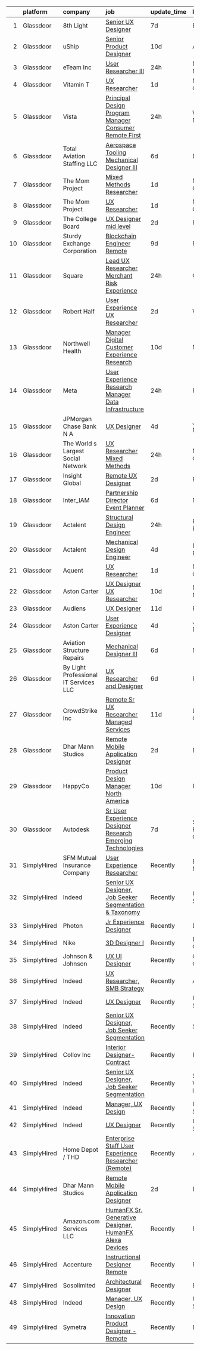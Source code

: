 

|    | platform    | company                               | job                                                                                                                                                                                                                                                                                                                                                                                                                                                                                                                                                                                                                                                                                                                                                                                                                                                                                                                                                                                                                                                                                                                                                                                                                                                                                                                                                                                                                                                                                                                                                             | update_time   | location                 |
|---:|:------------|:--------------------------------------|:----------------------------------------------------------------------------------------------------------------------------------------------------------------------------------------------------------------------------------------------------------------------------------------------------------------------------------------------------------------------------------------------------------------------------------------------------------------------------------------------------------------------------------------------------------------------------------------------------------------------------------------------------------------------------------------------------------------------------------------------------------------------------------------------------------------------------------------------------------------------------------------------------------------------------------------------------------------------------------------------------------------------------------------------------------------------------------------------------------------------------------------------------------------------------------------------------------------------------------------------------------------------------------------------------------------------------------------------------------------------------------------------------------------------------------------------------------------------------------------------------------------------------------------------------------------|:--------------|:-------------------------|
|  1 | Glassdoor   | 8th Light                             | [Senior UX Designer](https://www.glassdoor.com/partner/jobListing.htm?pos=128&ao=1136043&s=58&guid=00000182de0e7d20ba78cc3d7727652f&src=GD_JOB_AD&t=SR&vt=w&cs=1_d3accfbc&cb=1661582868090&jobListingId=1008081947862&jrtk=3-0-1gbf0svaskbl0801-1gbf0svbfjm5f800-e067101587684881-)                                                                                                                                                                                                                                                                                                                                                                                                                                                                                                                                                                                                                                                                                                                                                                                                                                                                                                                                                                                                                                                                                                                                                                                                                                                                             | 7d            | England, AR              |
|  2 | Glassdoor   | uShip                                 | [Senior Product Designer](https://www.glassdoor.com/partner/jobListing.htm?pos=125&ao=1136043&s=58&guid=00000182de0e7d20ba78cc3d7727652f&src=GD_JOB_AD&t=SR&vt=w&ea=1&cs=1_3e5831f2&cb=1661582868090&jobListingId=1008074882259&jrtk=3-0-1gbf0svaskbl0801-1gbf0svbfjm5f800-eba580c6d6fb590d-)                                                                                                                                                                                                                                                                                                                                                                                                                                                                                                                                                                                                                                                                                                                                                                                                                                                                                                                                                                                                                                                                                                                                                                                                                                                                   | 10d           | Austin, TX               |
|  3 | Glassdoor   | eTeam Inc                             | [User Researcher   III](https://www.glassdoor.com/partner/jobListing.htm?pos=129&ao=1136043&s=58&guid=00000182de0e7d20ba78cc3d7727652f&src=GD_JOB_AD&t=SR&vt=w&cs=1_4b6c4d35&cb=1661582868090&jobListingId=1008096995634&jrtk=3-0-1gbf0svaskbl0801-1gbf0svbfjm5f800-b0e12ab90b619e97-)                                                                                                                                                                                                                                                                                                                                                                                                                                                                                                                                                                                                                                                                                                                                                                                                                                                                                                                                                                                                                                                                                                                                                                                                                                                                          | 24h           | New York, NY             |
|  4 | Glassdoor   | Vitamin T                             | [UX Researcher](https://www.glassdoor.com/partner/jobListing.htm?pos=111&ao=1110586&s=58&guid=00000182de0e7d20ba78cc3d7727652f&src=GD_JOB_AD&t=SR&vt=w&cs=1_7a75f47e&cb=1661582868086&jobListingId=1008094005143&cpc=AC285F3A3ECA6BB0&jrtk=3-0-1gbf0svaskbl0801-1gbf0svbfjm5f800-41d9ad3e9516528b--6NYlbfkN0DMrcEu7yrtATojKJA7cEzGQ3FdRGWLh0CZQInL4ECGI6k5tN82kdM0cJmh4vC7Ggg9temFQ244R4RgH7u1LqTSnnvL4tBuggWavBKDFW0qDSxgSPnJVpen7gyVtVtQMGiUlwH-o-mtxCc3paCn73kNC0DjDkzNbQf8fAXdUUdtTlkgaLgZo7q2iz5ddYAgJXGgDXV3vqQ1OPfxtbRkuOzyfoskkmf8UJ9xsKlnf239T8Eaj0VgKGZEmTh8lujkmDOV76_MdPb7qW-M43f58bS3B3tJ5aUQ0yDRjm2ql4tU7cAUV0tjTuhRczcqUFmCF8fqGyOCyKFcCJpCJ2FCa5equl4UEr3gIkge7FFmiqpWTQf5TFrFIbR6Nk9sq8hkqu5VJZKGTarjXezuck_tr7MH3BaxkYQ8uZ_IXzQ5lky-g4NvymNOHCiwQXDp9-D2B6kjPg5MoYrnHni882XFc5UaRCNkWd7rg08%3D)                                                                                                                                                                                                                                                                                                                                                                                                                                                                                                                                                                                                                                                                                                                                               | 1d            | Menlo Park, CA           |
|  5 | Glassdoor   | Vista                                 | [Principal Design Program Manager  Consumer   Remote First](https://www.glassdoor.com/partner/jobListing.htm?pos=126&ao=1136043&s=58&guid=00000182de0e7d20ba78cc3d7727652f&src=GD_JOB_AD&t=SR&vt=w&cs=1_cf88710f&cb=1661582868090&jobListingId=1008097836128&jrtk=3-0-1gbf0svaskbl0801-1gbf0svbfjm5f800-6e4194e64b23e572-)                                                                                                                                                                                                                                                                                                                                                                                                                                                                                                                                                                                                                                                                                                                                                                                                                                                                                                                                                                                                                                                                                                                                                                                                                                      | 24h           | Waltham, MA              |
|  6 | Glassdoor   | Total Aviation Staffing  LLC          | [Aerospace Tooling Mechanical Designer III](https://www.glassdoor.com/partner/jobListing.htm?pos=118&ao=1136043&s=58&guid=00000182de0e7d20ba78cc3d7727652f&src=GD_JOB_AD&t=SR&vt=w&ea=1&cs=1_cb56fbd0&cb=1661582868087&jobListingId=1008082763007&jrtk=3-0-1gbf0svaskbl0801-1gbf0svbfjm5f800-78dc42062a7c1012-)                                                                                                                                                                                                                                                                                                                                                                                                                                                                                                                                                                                                                                                                                                                                                                                                                                                                                                                                                                                                                                                                                                                                                                                                                                                 | 6d            | Detroit, MI              |
|  7 | Glassdoor   | The Mom Project                       | [Mixed Methods Researcher](https://www.glassdoor.com/partner/jobListing.htm?pos=103&ao=1110586&s=58&guid=00000182de0e7d20ba78cc3d7727652f&src=GD_JOB_AD&t=SR&vt=w&cs=1_c6a02a13&cb=1661582868085&jobListingId=1008094382917&cpc=3DB599BF2F4828F0&jrtk=3-0-1gbf0svaskbl0801-1gbf0svbfjm5f800-8c903439d4ff906b--6NYlbfkN0BDp_epf89aHDQhKpPegNJQ_ldQpEFZQsM9OcONMGxWx6pU56EKHF58QjVdAUvn2gXRtfyd_1WHfRqH7uSYUoli7EfV8YcLh__QN_kzLfROH08YDIKIwMuniaRo_ENTOGdY07fs4-FSf0PJeGrLNJ_EMdkIDNONtKuommK3wVKiT6oxe4yuKOfOJnVpD_5vtoj0JEmsBIYEDrC3Qchz4_BlnkLeVGx0Qj8pKPDQvtOdmP3v2wiHVp5ViR3z0o3QZ636bkOO-cEeLCWS98NDUrbazKBzwbBsr0cGAJXTbG-7EQBOTLOu1kL5vC0ZN-bMU6OOhatWcGRtNS4mb4Dt0HomqoTC9zVTiFh4lWQc0UTWFdFN_JLhblDJTjQu5qSykfwMPrM5OR3uJGmEWrTdB4A_IpIgdoRZnyHo_rsWh_mVu5kzeZgbDC0xTeY-Jxl6e8dxDnkhJhcbsUPGilcLMabqRP4XerwHEZZaR3ityxxmm2oLWZWcwDTYwAjqkmSjB5i7wjSGvft1YmFWOKEbdneBRzxVSAUjGct2UBvtJsDUyPTyqJ40wEhbR0SxxhhLW-gThQgkSUKFrQ%3D%3D)                                                                                                                                                                                                                                                                                                                                                                                                                                                                                                                                                                                                                      | 1d            | Menlo Park, CA           |
|  8 | Glassdoor   | The Mom Project                       | [UX Researcher](https://www.glassdoor.com/partner/jobListing.htm?pos=104&ao=1110586&s=58&guid=00000182de0e7d20ba78cc3d7727652f&src=GD_JOB_AD&t=SR&vt=w&cs=1_d1c65367&cb=1661582868085&jobListingId=1008094382915&cpc=B101C867B3EF2D75&jrtk=3-0-1gbf0svaskbl0801-1gbf0svbfjm5f800-bd3f134bc8d19219--6NYlbfkN0BDp_epf89aHDQhKpPegNJQ_ldQpEFZQsM9OcONMGxWx6pU56EKHF58QjVdAUvn2gXRtfyd_1WHfS740PurOM6Hx029Xn7VZZUDEG84zVaQob4FsQimi6mSk5RPERqfD6Ie5MIgYQodhByEv93feRT9rPRYHFogKK_NOmgx2C_5wdp4y3ItsKpZJYmFwzwCH5cqJr3dS53sc1IMBjt0mMNO4OJLS7cIMkcbo_uEFBGy8WwmxcIVTCEBWlAkYSKwtpL1nwch4176-nJ1lad0JKEFtjpo0j-yWZTQOoQAlO_HKnVURWvpe7hERMr0JMhYLwbs2ZJv-DMyqeGmtQ6XrJNQW-H8DTA5idYIOzzD8BVa8d6J701lZnKJ-0hZSOJlEtMiuAfijuVeQrVVVYJvJgodp7JgJT74_RkWWaFEGFqIAnd06g7FNrI4FDtE36GktQqLY3FGJOwO9jnhGdwbwqpeVkIdsFrhhURGc2qaaMG-csX6xCccYo_95Xr_Lu7UKV5U9r01Q_YMyCg5sSQzhkg1ZIJpnvRolRRNfbTZDAW3yRRsrPX0-xCI62u3nYpQh5ZrntHnrvFHoA%3D%3D)                                                                                                                                                                                                                                                                                                                                                                                                                                                                                                                                                                                                                                 | 1d            | Menlo Park, CA           |
|  9 | Glassdoor   | The College Board                     | [UX Designer   mid level](https://www.glassdoor.com/partner/jobListing.htm?pos=120&ao=1136043&s=58&guid=00000182de0e7d20ba78cc3d7727652f&src=GD_JOB_AD&t=SR&vt=w&cs=1_dc687746&cb=1661582868089&jobListingId=1008092282363&jrtk=3-0-1gbf0svaskbl0801-1gbf0svbfjm5f800-086a4eae3be896a2-)                                                                                                                                                                                                                                                                                                                                                                                                                                                                                                                                                                                                                                                                                                                                                                                                                                                                                                                                                                                                                                                                                                                                                                                                                                                                        | 2d            | Remote                   |
| 10 | Glassdoor   | Sturdy Exchange Corporation           | [Blockchain Engineer  Remote ](https://www.glassdoor.com/partner/jobListing.htm?pos=122&ao=1136043&s=58&guid=00000182de0e7d20ba78cc3d7727652f&src=GD_JOB_AD&t=SR&vt=w&ea=1&cs=1_f98b0e33&cb=1661582868090&jobListingId=1008076436726&jrtk=3-0-1gbf0svaskbl0801-1gbf0svbfjm5f800-00eff58dac326956-)                                                                                                                                                                                                                                                                                                                                                                                                                                                                                                                                                                                                                                                                                                                                                                                                                                                                                                                                                                                                                                                                                                                                                                                                                                                              | 9d            | Remote                   |
| 11 | Glassdoor   | Square                                | [Lead UX Researcher  Merchant Risk Experience](https://www.glassdoor.com/partner/jobListing.htm?pos=127&ao=1136043&s=58&guid=00000182de0e7d20ba78cc3d7727652f&src=GD_JOB_AD&t=SR&vt=w&cs=1_fb9d2624&cb=1661582868090&jobListingId=1008097942918&jrtk=3-0-1gbf0svaskbl0801-1gbf0svbfjm5f800-21e7e4aaceb65bfd-)                                                                                                                                                                                                                                                                                                                                                                                                                                                                                                                                                                                                                                                                                                                                                                                                                                                                                                                                                                                                                                                                                                                                                                                                                                                   | 24h           | Oregon                   |
| 12 | Glassdoor   | Robert Half                           | [User Experience  UX  Researcher](https://www.glassdoor.com/partner/jobListing.htm?pos=113&ao=1110586&s=58&guid=00000182de0e7d20ba78cc3d7727652f&src=GD_JOB_AD&t=SR&vt=w&ea=1&cs=1_58cead50&cb=1661582868087&jobListingId=1008091743110&cpc=9908D8D4413DBB8A&jrtk=3-0-1gbf0svaskbl0801-1gbf0svbfjm5f800-c5292fd203da2651--6NYlbfkN0CpzDdaQkua3np5pkmj49lKioZwmwxQ-yx5plwbYmV_M5JFnt4wdhB53gBzkkA6HU0Ps0vGBy7UY37xGDyPokCn0jmS0YR3XI-8R4zPgGHURz85BK8oz20U2gx8bLdUwTlU0H_1ASxWBVq107J8CJlXJgXceMBI_iPRuoxkr5Xd-bWoJ-FmBfUJut1aLJg4yZs6j2NbyMPWpgwNzS1ZvRmzd7qhbutbz9gAbOxvnN6URg8r2CBOOtmCdMw5tXan9vIlrJDAP2px2wFdAC76WvHrujuN2Lw1AauNhTBHKDc85qSL-79oIUnTh7VCIU4AkjvTwX4fnAqMUgzIu9GbGJZV0AFYiiVy4r-vx7qFHTq3EEBLnHH1QcsTCgHBrfWARNi4TohXpVfQQwgGB-WEZKPMXPFwNqFer0Z11x2NgUxJyX_h1sSmWDMv38Uyyb2vaONCAhJKTnS3I5W9qa57LObu_2ctWHDVdFVEUnVa_B9fFBP35xyOdihwm8QRuEQDYogUEKNmIsURcGxgVKmSvROmnRV2KHubFtt6yOSs68FyF5Cr05SSIXkDX_8FwM_TrLY%3D)                                                                                                                                                                                                                                                                                                                                                                                                                                                                                                                                                                                                                        | 2d            | Wayne, NJ                |
| 13 | Glassdoor   | Northwell Health                      | [Manager  Digital Customer Experience Research](https://www.glassdoor.com/partner/jobListing.htm?pos=109&ao=1110586&s=58&guid=00000182de0e7d20ba78cc3d7727652f&src=GD_JOB_AD&t=SR&vt=w&cs=1_a22cfc71&cb=1661582868086&jobListingId=1008074844388&cpc=654405A9B1E0A9F5&jrtk=3-0-1gbf0svaskbl0801-1gbf0svbfjm5f800-fc022f85d3b900a8--6NYlbfkN0AZWWK9Dkq8A_dUHCdj_uLeVWsWS91-0wEhlKVHwzSsO9Etv9WaFTD0YdZedibhSBs_AidpMc5okhucwQ3qDq422HNFwM2on2Hs7x3WFCypOLI7iO5i1l7VM2d_U2slGIIiDblGxlFbP0vbtFBJ-LIsKnMpTrjoIDdrA40tY69HsS-FlX60wwFp79bVDMGG90SQOUJj6Aidu7UHUiw5sA6mYhZjb8q-0c4G03m91GJZsYZ86Co7pTnACyECpT8gPfW_nXr5eTTehUtRVXd9Q0I5-s_o55_DVHRRRjxbTPzUF02z2VxxJMcflNwKtEDXJ2_yJFloO7SshqOkfAINmNq-JA3pNjmLZD9ahQ4yqd-4HS3mXLk5g9RV9wW76KNXWzEG7N39svlnV2fR_UVrVqDEs67PkRHv6lcDpQr9dK6KSLkRdEpP40qGktRQw9dhk69_CSioYRMAjmPeQF7dWx_3Q4KmAFh_yFOpDtAtITjSDIuLy7wMqdq3L--DwHR_4KPU8DLeiWIba3gM03El8A8sJRjAH4qhBaL24KXDQrIjWPfEXeyABKVh2b7iZPK7eMJMGd5WKw3VZllTzcg4zubchM7JK87r9RHj7mRuWocfKYUCwD2vqo9mjhfaZUr-rS3gbNMYeNmdSBtaV0lYogrBGYwYA_2v1ejwMBTlpBhM8z0YosHpDfDOEM5IVPgg2CBnuBrLpYlPohFh1Xx-dxQoxkSKGKGV_S8doUzg4XA3ctTgNjNzz8ywAod51O6xLWr_mimd58WzwRN2FAZjHkWzk_PDohaTr_OK-PgADlHfIdAKa84ifoRG7QR9lImuVmM7pkWHZKjCFl9H8HUlNTBssfWb2WUxWkd35AHYeEdi01mTxn28a_sOQyAzWDEXxkLUJREAp-XGyO-hUkjiyjlZ2CEXn71fJGlTTLwZsrXiUFoSSaAHlRIUuvOO_ITlRx_rH7vj1qU5pDbUbK7soyvA4U-Tt8Wa_f7yUliD6x4wEbS7V96CDKRBmie7KaRi3KyTovIhHRXULr6I5k2l0iTKZiy-DCxZQPRRhoShhTAMwSgek_R5rkDPq_EewZnPj0M0AlVFXWgynDXn6lJ1qcH0ghP7wbs_heZT7NGrAy-WMwQisqYCMvg-7BQzUTiodaX_fgpOFmvTEA%3D%3D) | 10d           | Melville, NY             |
| 14 | Glassdoor   | Meta                                  | [User Experience Research Manager  Data Infrastructure ](https://www.glassdoor.com/partner/jobListing.htm?pos=130&ao=1136043&s=58&guid=00000182de0e7d20ba78cc3d7727652f&src=GD_JOB_AD&t=SR&vt=w&cs=1_ea6cabc4&cb=1661582868090&jobListingId=1008097880225&jrtk=3-0-1gbf0svaskbl0801-1gbf0svbfjm5f800-5ecc73ecbb078d80-)                                                                                                                                                                                                                                                                                                                                                                                                                                                                                                                                                                                                                                                                                                                                                                                                                                                                                                                                                                                                                                                                                                                                                                                                                                         | 24h           | Remote                   |
| 15 | Glassdoor   | JPMorgan Chase Bank  N A              | [UX Designer](https://www.glassdoor.com/partner/jobListing.htm?pos=119&ao=1136043&s=58&guid=00000182de0e7d20ba78cc3d7727652f&src=GD_JOB_AD&t=SR&vt=w&cs=1_c582d59c&cb=1661582868087&jobListingId=1008087365752&jrtk=3-0-1gbf0svaskbl0801-1gbf0svbfjm5f800-50b7487379b535df-)                                                                                                                                                                                                                                                                                                                                                                                                                                                                                                                                                                                                                                                                                                                                                                                                                                                                                                                                                                                                                                                                                                                                                                                                                                                                                    | 4d            | Jersey City, NJ          |
| 16 | Glassdoor   | The World s Largest Social Network    | [UX Researcher  Mixed Methods ](https://www.glassdoor.com/partner/jobListing.htm?pos=102&ao=1110586&s=58&guid=00000182de0e7d20ba78cc3d7727652f&src=GD_JOB_AD&t=SR&vt=w&ea=1&cs=1_390f56c8&cb=1661582868086&jobListingId=1008096980689&cpc=149B3D5996025BBA&jrtk=3-0-1gbf0svaskbl0801-1gbf0svbfjm5f800-35799963d9046fc4--6NYlbfkN0DSgjPPcnEdvoK3uuxfISLALE6pB1FR7YSHOr_tSg5_QGIhoz_2VqUepdcKLBLI_zRE0eu3KcAFBf_h5YlCXzqzrShHOJh1EHt5hZ4pWymPE0gfdWnb7UTUhs5rjYR-PcswrTeMzyLW3VNbxA-Gnykct-6BoQRQTmsz9dAWAXg7fFa9ceYhn7Mk98UjC5Ui_Xaj5CJabj4F1vYLdBqgYumbwk3W4wQXVYwovlr34KNvV6JIyzn8l-R12qXGWdjO-_Z1mTd4X2Vx0WWNc_FT7m2Qx0glSOrN5Rhps-ioqkHWw-xO1_Dl8qLcD1i-KlHkd_aZLwyymc3ITr263v0pblSKWkBvuEe6C3pwcCWse_8GNBMSQ5CyWpYolhiSApQhR_SRvcj8ZtlQ7FdDNb2MtOSzKlYuoDEvYK-d1adoG9nvLsOs5VgJJAqi_oo3of7wuvq4WsVDQe1GHiF8xiqhgLT0zfsEgSubAxrdm2EO--gAOJh-95QCYQAqPWwsgdV8m5UCWzUYmmuRwEz7qcke9YoWraME07SEncUx9mtUjuG6aN5kjj8Qe3gClwyJeVeOLhtuL_s_9gN4XF4M78WwNe-RxXWcnQ2REOM%3D)                                                                                                                                                                                                                                                                                                                                                                                                                                                                                                                                                                                          | 24h           | Menlo Park, CA           |
| 17 | Glassdoor   | Insight Global                        | [Remote UX Designer](https://www.glassdoor.com/partner/jobListing.htm?pos=101&ao=1110586&s=58&guid=00000182de0e7d20ba78cc3d7727652f&src=GD_JOB_AD&t=SR&vt=w&ea=1&cs=1_b70d04a3&cb=1661582868085&jobListingId=1008091365784&cpc=2CAED5C921A5F994&jrtk=3-0-1gbf0svaskbl0801-1gbf0svbfjm5f800-ec1458d8e905993c--6NYlbfkN0BKkHZu3wF05EeDimN_p6sYpKCMArvwa95YdH7UpkaBCobj99dZAfyu9JevU964-bJuT6Bg-Z4f2_GkibpBAFk6MYGxRkkRGuJVZMnPcKredvhBN6HamDdEM5dpf-N6RkhyAsAlPgZNVlNobNczan-t5sXlVSdc2nYvmL8QBiDGy8aZiMSYIkdF1PltkTUZtxwGzmMJlG_amqCGucB8XAj8NMdjOBqNyXz9UcCTYKCXkf1G_oV-xlBPDZs8AOKXcA_8cGX8UQxjhHJK-Kj2qKbNnTLHAFT2J8sXoz6O0Wd2cBy5xxSRciFPvQSmxZq3b5ccYwpbH2gBs786DpYFa7FoWKtzKdwzSu0btvnoQVevY4BZ2qJlEYZcuPTOaXcis1nidCsyFIRpS7_tEInVqM8gJO0rnwziGjs_pBTTRCdeQ8Q-ZeIMkTbSzy4xQQ6PUdv5ZMLpvpB4ySJbsu6ZRjRUhbvFxV8k6TPc1HCmyOQ1nuB2GBNbZDYTyxiP9UfBT-A%3D)                                                                                                                                                                                                                                                                                                                                                                                                                                                                                                                                                                                                                                                                                                     | 2d            | Remote                   |
| 18 | Glassdoor   | Inter_IAM                             | [Partnership Director   Event Planner](https://www.glassdoor.com/partner/jobListing.htm?pos=123&ao=1136043&s=58&guid=00000182de0e7d20ba78cc3d7727652f&src=GD_JOB_AD&t=SR&vt=w&ea=1&cs=1_0c6c4f03&cb=1661582868090&jobListingId=1008082377247&jrtk=3-0-1gbf0svaskbl0801-1gbf0svbfjm5f800-3b17702d11cb6601-)                                                                                                                                                                                                                                                                                                                                                                                                                                                                                                                                                                                                                                                                                                                                                                                                                                                                                                                                                                                                                                                                                                                                                                                                                                                      | 6d            | Manhattan                |
| 19 | Glassdoor   | Actalent                              | [Structural Design Engineer](https://www.glassdoor.com/partner/jobListing.htm?pos=110&ao=1110586&s=58&guid=00000182de0e7d20ba78cc3d7727652f&src=GD_JOB_AD&t=SR&vt=w&ea=1&cs=1_4ff952ab&cb=1661582868087&jobListingId=1008097893420&cpc=C4A69CCDBB3B9599&jrtk=3-0-1gbf0svaskbl0801-1gbf0svbfjm5f800-9c2d748765d76736--6NYlbfkN0ChYVx_I3yfZ_JDY3EFoivtqvi_stwnZ_kRt8Dowt_l_d1ydueao4NE-oUleRJ4yhg8o0u738vB5RZZE160cZlgEiKKV6OHZYicYQxxNMt4CPH_2bCJFUapOFjDzzS4ZUrZQxVNAtKPI2Q7MIS2JjoKoaJh7OUzAAhTuzJvS23PcWIFehpKcoVt0_nUEu-pMdk0SWGeyqUW-Yzu2S1cqtzp5ut9DNqadWeX795_uSM2wEdYkHtH3L-_c2ewHOa09JP_zlvdESOVlqeFOYN698P9TdHkU6fME-HWuWxZa3J2j0_Jbs2BVtFwqO-FbrWlTQKdSCDzaHeZgfRS22eFX3qR19HcSuWAeFkHG6nc1F41nqStUiQmZeXbZ7oxWDoZ4N60ZAczy4I2-wXJknePsIPgzJqt3uwdnuWNM5UNjBx3dpnbnBY40CYiaxIMkubat5cTMqPnQHpbxxQ9LX2qa7zpQhCfZs1JEpBqpSyMurwdbf8K2fMbaFYMkoHaNQQu1CJie46i8GL5Bd3gcS6RvsaKNDaofb3grsYZ9xskqI-ajRkd94Z14OmF2lWW7y3NF8p8w1lwlUUrTKGgD-UzG88tt6_g-chF38ponhh7Hicy5JVfiPnWCaFenlYj_NmuUoObOoIqo5Tggxkb12uz8rNmaNBJNJtklfN924YEAgm_y7YDyEoP74jsDD84ZUC4KuwmadZGlgW3fq__5vdItiVJgi99ujPGVu6aonExni3IQnzQkQhmPwWXMWWdtk0lwbqoUEWj30jPc5oGTFTK-ToA9q0r2naOQLMQQuZOR5zNz5B0_BPhZU9jtABfS41XRfxBAu8QYj4hduT3nYcCRS1EmSEyxesUSCVU5J9pmEqKHcA73Lqnr_kifn8BOarhsJi82dFzS-IITKI9DDTmQQlJtzSUccua4CxeOWPZ8Svh8hIfnZtEJRaoZicglwYYpO9HeKJgdRI0DSKmegP7BksjBhtdOrTvTRYuhDN25rZpOg%3D%3D)                                                                                                                                                                               | 24h           | Ridley Park, PA          |
| 20 | Glassdoor   | Actalent                              | [Mechanical Design Engineer](https://www.glassdoor.com/partner/jobListing.htm?pos=112&ao=1110586&s=58&guid=00000182de0e7d20ba78cc3d7727652f&src=GD_JOB_AD&t=SR&vt=w&ea=1&cs=1_7bb0aba8&cb=1661582868087&jobListingId=1008086332796&cpc=AC285F3A3ECA6BB0&jrtk=3-0-1gbf0svaskbl0801-1gbf0svbfjm5f800-017229d998c9fcc8--6NYlbfkN0ChYVx_I3yfZ_JDY3EFoivtqvi_stwnZ_kRt8Dowt_l_d1ydueao4NE-oUleRJ4yhhR5OFf30khk7M_kireVAqUoPiw6o9HGl9MbcV8-REeytcG47fTYYRYJxkhbUNwbo74nZHyU4pG3JSre0amgNy1FsEE9jSVf3_tm5p8FOPXCvSc_ASmoE74H7OK6cf8zNVy2M_ZCV_1vhtE2oEUcp7_JoI_Kcxcyofnt5ds2Y8y7vJGHemGnh-8o7fr_1iqHUXn6fM81Rf-k5GB7teBeZ1lPMPRd1J3YBq4tnsmYaMvI2wpCK7aya9TXA_u02rKG6Cj7hpKVm6JxVmXLk_bB290OdbhJeTXycJJV52l6v6lnmzQP-G6uKPJJFZHr8y2jx8KWI0VTieJCaVltUYx6_ws4ykR4l3sRThz5eLQewDjKR6i7gXgtm0eQNErHR8TbKv6TkRc-_h14LOQ2dYUjIX3gTIC6zrWrwGWA0LSrir-RU3ldIh6qSv6YgazYMEtMrrwWOn25854o6B60_Mvx1W_4Bgm0r6hKJTQU-SY9Pq4W6kCx-NaP7SGaA_HGwXc9zvXqmDpgBfHQ-rantGSBmjWVRcZWSwU2DVpJklDvm89dEPLN1Zpbx8OfKd9fsoJQEr0jg7iVSak7hf4lFya7xio97aLhgvznVN7jxEiTcVzyPXBqlYjlarzs5cPK79f3Rn_E_nszcW0P9puTusgj87q-HpZzG8IhiXV9WYnV50JPn1fT0ZDi_URz8c4TYCSq7cjUrWzFOaQ0_lgz2I7mSjc5NOElx_1qe3o8itzu9lwL3oqjibgv4cJIz6HeFwWG9ANYE6AqaV1iBzqo-HlpPYqbCaJy8UWfg3VKSatyzbMKUBuyP20s1qzugHRPJKaF7UL4iVIiU7cvZf-7MHEnZn6aoZDJvcu9SzPn9SUd24fEFUUMeTyG6YAI17bP5yzZdgccMxp09TPh7PSjtwabmuq)                                                                                                                                                                                                           | 4d            | Ridley Park, PA          |
| 21 | Glassdoor   | Aquent                                | [UX Researcher](https://www.glassdoor.com/partner/jobListing.htm?pos=108&ao=1110586&s=58&guid=00000182de0e7d20ba78cc3d7727652f&src=GD_JOB_AD&t=SR&vt=w&cs=1_7f3078d2&cb=1661582868086&jobListingId=1008094068121&cpc=334ABAF5D42DC775&jrtk=3-0-1gbf0svaskbl0801-1gbf0svbfjm5f800-99edb61b41aee604--6NYlbfkN0DMrcEu7yrtATojKJA7cEzGQ3FdRGWLh0CZQInL4ECGI9gD0Wolx9R2v-Aex0-GK073JfeDa6HIKTE7_wlPVOTQI7EgKAEN1KjxTrheletNfAugbl_Jx99Ysu2lsmOBFJLYVrZAT7wSHe4eQ5zK1Ve8XCMYYkxNdRd7MRSmRJWg0dTAcMuySOYLf29TtdEmLi9U4DszF0Kjxktj-2BjSM9TVfYwJ3ImU3PvH-mI8TxBMRst8aKOLxeXQCuheANSIR96EC-C8LIRRIS5Vsbo1sBygH9Ud8AnXQxWT8JusfWcZoGR377ebQielwhC4mkPt059wvUI3tbVCcF-br7AHLekE67H2xiP8VWTAgxCUScLuH5UBvdmROm_t9kbQp-vmwfy3CXH0O50qOSmBKqx6nuA9qWwooghdqyiFJ6URRbRA2hS8Z6FOFhGZTK16Ty6LivAARXQjFG3Ww%3D%3D)                                                                                                                                                                                                                                                                                                                                                                                                                                                                                                                                                                                                                                                                                                                                                                 | 1d            | Menlo Park, CA           |
| 22 | Glassdoor   | Aston Carter                          | [UX Designer   UX Researcher](https://www.glassdoor.com/partner/jobListing.htm?pos=107&ao=1110586&s=58&guid=00000182de0e7d20ba78cc3d7727652f&src=GD_JOB_AD&t=SR&vt=w&ea=1&cs=1_10652e25&cb=1661582868086&jobListingId=1008075188583&cpc=8795CF9063CD573D&jrtk=3-0-1gbf0svaskbl0801-1gbf0svbfjm5f800-cd1300f5aba6fcb1--6NYlbfkN0ChYVx_I3yfZ_JDY3EFoivtqvi_stwnZ_kRt8Dowt_l_d1ydueao4NEv8X4QANiVn_gRWtx91__PNDfmIkRIx-R96tGo_9SMxLV5pZ-3umaO2JaFZzT0ER4IagmN9WbYQyqLTi6YZMh4GbRQdoRFZmHNH-fcaMovnTiqIZUo9ZoAXLiwjPv_60KgZxuiWXUmfSvrQVcjdunsix8W-U78EcFUer-SLY6z_Fsn9Xgmxeo9et9DxX-jzsZjY_D46jyjiwy5ZpzxX8_zbhluNQuHpXpPdnYJ7my8RX3ynVgVDEaVWoqR_bKS_m09J2x05d58GLTJgcUlPU852BS45ZIHOJvwigBSHnaA_rJz8s-7GR0d2rcejPNT6jAHw06ue-ja7Etnf8zTpqrNYwBpUdn6X5V8R5ez2Y0CQvjyMODYQei8FUudv05dQVWf194HqYvDBd1MJfoG2b1CvkUYVRZS9TOEffvJxDbqNpWgGVVC0Z0u5JMsQycY2DdMeweHkIhsE9KNNuqsT37DPp9yzRMuvp5EkRGr-kbLE-ioRIzZVis1jbu2aHuPC3m0NZrh52LV-LEPPgmpklERUHiewpM2vHq4RAXyHY3pSEBfYrbKC6Guk_la2SYEA5wqHf4JNG2TslVP59urdOhUwXJ7lyTH1O58QnrsEVgWYYBKQNfpF4aFoAc2qCVLBHHxXT8cNVaBBFl5LniOrKQwZrXK0OjGsvF1BIUvqAlmPBAoXjKDL4sAJNFrJV7dwjMsj7c3sZQtqk_6TV8OKtxN7khtxWbi8ibt9H3B1oM0rnkBDNRhqrD2z7ZuZexoOABa9keP_23yKDJpL6MXNjKbuupdu2HuRBcu_3JideuotJuzT3rIQ-SfhRs7O5e-UikPsWlGnBipSfJOc-bPHri4PXK32JqQ9CVbUlLBuErDd8LnWq1BbC-2wd-4nXcMaN_PX9ify3vjvQyciGG4J9SBA%3D%3D)                                                                                                                                                                                                              | 10d           | New York, NY             |
| 23 | Glassdoor   | Audiens                               | [UX Designer](https://www.glassdoor.com/partner/jobListing.htm?pos=115&ao=1136043&s=58&guid=00000182de0e7d20ba78cc3d7727652f&src=GD_JOB_AD&t=SR&vt=w&cs=1_3b130157&cb=1661582868087&jobListingId=1008072020113&jrtk=3-0-1gbf0svaskbl0801-1gbf0svbfjm5f800-417481361945e9bd-)                                                                                                                                                                                                                                                                                                                                                                                                                                                                                                                                                                                                                                                                                                                                                                                                                                                                                                                                                                                                                                                                                                                                                                                                                                                                                    | 11d           | Remote                   |
| 24 | Glassdoor   | Aston Carter                          | [User Experience Designer](https://www.glassdoor.com/partner/jobListing.htm?pos=105&ao=1110586&s=58&guid=00000182de0e7d20ba78cc3d7727652f&src=GD_JOB_AD&t=SR&vt=w&ea=1&cs=1_2df15be3&cb=1661582868086&jobListingId=1008086334115&cpc=8795CF9063CD573D&jrtk=3-0-1gbf0svaskbl0801-1gbf0svbfjm5f800-f53d898501af17f2--6NYlbfkN0ChYVx_I3yfZ_JDY3EFoivtqvi_stwnZ_kRt8Dowt_l_d1ydueao4NEv8X4QANiVn8qjFw-wkkj1ELL862tO0P_oeHPBppKxP_04ugC5i8cETMXzXUlErGc_0HpM2LBb5_x0Rdvc1E9FU6sGugFy-jn9Uj5TLmPD2B5FmE7jQD_QhpwdN7Ybxws80QYt76VePEoUtwZfRAekX4D9MaHpZdy-NWUUbT5-IKbUw--9zBAuuz4aOp0g3UfDsAIZkbFulp4N-pqRDEYDFwwl_sLk3U3y6Thp4bdjSuR3kIcXyXflq6x7m1dnM-GewKQjxH-6TpIvkXXAERWZ6s5_ceTxSFdRPFBOf3iHJidWLJsmWx7GEetu1pYccuvcIKvHSQnlEjMQgyF6KcMcqaygKEIWivmd3TQBee7ZtcqZOjYx0KfMr_WxfNLJR5lTN7d5z4h-_n27QgwhPkP4dd1Qig4MpB63Oo5gZzH-9-Ug4KorhK1HG8OYyGfs5X6BnZ65VhZoMpqyimVlYgCofONTxQxw7v4ngJzcDCxvJLrTrz9DJhXT2i0c_TH_O1QPEYRjOdqUWuCibzB82Oo7R7HY337ble6LeiTdPGroFxVSi1xJUwLyHAIqO7WBfZrPE2ueSXaGVapN7qcGZIcTyc_K7Q2hGr-gO8i6s779LdBWm7GX4TQ__l8jMxmo37aKWcWKz67N-UGzWigaZlVIj31sMwUY2YxBgowuxSRTNoNq4L2oc4G0PehpVtGSpoMRoVbgv54OyM1NjZ4iDjPeHUmYulLywtwp5B49KKsU7XCXJtUJG7JhPkNVD7vePtiZv0ZzZizegH0PhxbX0zIEtj6XYXyVFhvLXSV3yJojm4t_exOxpIYFRpNe8nRWdE75TqkHQPlkibYG79QINV3ySGPQKwF81f03h8xE81zJGpS4B0Xb4iUwjFr12-UiF-rJuvPfL8uYzy07uwiNV7Y6w%3D%3D)                                                                                                                                                                                                                 | 4d            | Jersey City, NJ          |
| 25 | Glassdoor   | Aviation Structure Repairs            | [Mechanical Designer III](https://www.glassdoor.com/partner/jobListing.htm?pos=116&ao=1136043&s=58&guid=00000182de0e7d20ba78cc3d7727652f&src=GD_JOB_AD&t=SR&vt=w&ea=1&cs=1_abdf10ef&cb=1661582868087&jobListingId=1008082860838&jrtk=3-0-1gbf0svaskbl0801-1gbf0svbfjm5f800-333071f653cf1e53-)                                                                                                                                                                                                                                                                                                                                                                                                                                                                                                                                                                                                                                                                                                                                                                                                                                                                                                                                                                                                                                                                                                                                                                                                                                                                   | 6d            | Macomb, MI               |
| 26 | Glassdoor   | By Light Professional IT Services LLC | [UX Researcher and Designer](https://www.glassdoor.com/partner/jobListing.htm?pos=117&ao=1136043&s=58&guid=00000182de0e7d20ba78cc3d7727652f&src=GD_JOB_AD&t=SR&vt=w&cs=1_aa130f19&cb=1661582868087&jobListingId=1008082677413&jrtk=3-0-1gbf0svaskbl0801-1gbf0svbfjm5f800-70153aa4a9830d85-)                                                                                                                                                                                                                                                                                                                                                                                                                                                                                                                                                                                                                                                                                                                                                                                                                                                                                                                                                                                                                                                                                                                                                                                                                                                                     | 6d            | Remote                   |
| 27 | Glassdoor   | CrowdStrike  Inc                      | [Remote   Sr  UX Researcher   Managed Services](https://www.glassdoor.com/partner/jobListing.htm?pos=106&ao=1110586&s=58&guid=00000182de0e7d20ba78cc3d7727652f&src=GD_JOB_AD&t=SR&vt=w&cs=1_22c49231&cb=1661582868086&jobListingId=1008072156152&cpc=155EB9D5185558AF&jrtk=3-0-1gbf0svaskbl0801-1gbf0svbfjm5f800-5ada6e538c62d506--6NYlbfkN0Cu2CVlb3GO4Nf7aS8SXsFwjpUbSKkwsJRaJhRnAEdqU_xy3wLgqXZvfA4Kt5_WA9CDwqQ8oerejQYxXG3P16RFqzTZ3oU70Kcx-FwET_sQEe6tU0tEh9oxcnrbBFT1oOydid3T1_0dX1fgVR3nd8b1ztZY1HNhR_zQbh_aE9_14cnjB4afjil-Rx9n0mHvc2gS_ovNuXTMaGNEpkMfNOVipoCYGkHRKMf46FH397qE8JNEuxx-4zovmIB1fWv8ek9Ej36LqR1vtkg0D9rhozcsrpOmQviFULxC7kMREoqugFUZfM0dG2-kChvG1OueRWlVLSInKWFBtgJMPRem-Jcb1PlbIFFPzeOs6hGF0Vn_vqMg6eaLZsGxeNFeJdLmAR8YHDxHfTIuNqeFx6gp97NxvR_6agF09WpEOGAglAS57Jnmwz5Ll2T8RMq6rr_bkfuQn0kqz9DqOi99Iu0jHv62Ln4LhyAUcOahvaLP90ogvSLvkzqBGIvhGd_tBHAwlUDMLBJBjUThp6KwdrHUpd2PUZ18ITNsPtIsOZONTQC-uGuoq-vC5F_54Ik7qK6c3NoR7hxMypPttgJloXyGsVvMqoE4U1bDklpvBze9WGe5-hnfxdjCWSWdwcl-1zk94zLWr3qGlyMbrlcyVT3OltRx05geOC1yxXeBkO0wQ5eNoQ_gJd3zNa_oNQDrYSvL_NyOPr23qnqlf8xflaxPO27Cl7m28YxLumkjcbkvaSisiIEmZC62Poaj)                                                                                                                                                                                                                                                                                                                                                                                                                             | 11d           | Los Angeles, CA          |
| 28 | Glassdoor   | Dhar Mann Studios                     | [Remote Mobile Application Designer](https://www.glassdoor.com/partner/jobListing.htm?pos=114&ao=1136043&s=58&guid=00000182de0e7d20ba78cc3d7727652f&src=GD_JOB_AD&t=SR&vt=w&ea=1&cs=1_4ec4823b&cb=1661582868087&jobListingId=1008090242917&jrtk=3-0-1gbf0svaskbl0801-1gbf0svbfjm5f800-08bc5fa4cfca7635-)                                                                                                                                                                                                                                                                                                                                                                                                                                                                                                                                                                                                                                                                                                                                                                                                                                                                                                                                                                                                                                                                                                                                                                                                                                                        | 2d            | Burbank, CA              |
| 29 | Glassdoor   | HappyCo                               | [Product Design Manager   North America](https://www.glassdoor.com/partner/jobListing.htm?pos=124&ao=1136043&s=58&guid=00000182de0e7d20ba78cc3d7727652f&src=GD_JOB_AD&t=SR&vt=w&ea=1&cs=1_ae881eca&cb=1661582868090&jobListingId=1008074103603&jrtk=3-0-1gbf0svaskbl0801-1gbf0svbfjm5f800-3994115f2e2e5f1d-)                                                                                                                                                                                                                                                                                                                                                                                                                                                                                                                                                                                                                                                                                                                                                                                                                                                                                                                                                                                                                                                                                                                                                                                                                                                    | 10d           | Remote                   |
| 30 | Glassdoor   | Autodesk                              | [Sr User Experience Designer   Research Emerging Technologies](https://www.glassdoor.com/partner/jobListing.htm?pos=121&ao=1136043&s=58&guid=00000182de0e7d20ba78cc3d7727652f&src=GD_JOB_AD&t=SR&vt=w&cs=1_084dbfef&cb=1661582868089&jobListingId=1008082184691&jrtk=3-0-1gbf0svaskbl0801-1gbf0svbfjm5f800-74eac25e2bcfcd1f-)                                                                                                                                                                                                                                                                                                                                                                                                                                                                                                                                                                                                                                                                                                                                                                                                                                                                                                                                                                                                                                                                                                                                                                                                                                   | 7d            | San Francisco, CA        |
| 31 | SimplyHired | SFM Mutual Insurance Company          | [User Experience Researcher](https://www.simplyhired.com/job/q7YkSDr49eIMyGsjnEsWzQDcdRzh4LJi6vHhnUzHogohwIPFoCfm4w?q=generative+designer)                                                                                                                                                                                                                                                                                                                                                                                                                                                                                                                                                                                                                                                                                                                                                                                                                                                                                                                                                                                                                                                                                                                                                                                                                                                                                                                                                                                                                      | Recently      | Bloomington, MN          |
| 32 | SimplyHired | Indeed                                | [Senior UX Designer, Job Seeker Segmentation & Taxonomy](https://www.simplyhired.com/job/N5TC9Cb3qd3rwb9XJiUhN82r3JfQBY-2vA1JlllQGzZuw3xBnMUj1A?q=generative+designer)                                                                                                                                                                                                                                                                                                                                                                                                                                                                                                                                                                                                                                                                                                                                                                                                                                                                                                                                                                                                                                                                                                                                                                                                                                                                                                                                                                                          | Recently      | United States            |
| 33 | SimplyHired | Photon                                | [Jr Experience Designer](https://www.simplyhired.com/job/SdzAOEZoU-bi9Aw0NC50mr1-ESRDMqjcRPLJr9nLyVQZDJJ27f_LFw?q=generative+designer)                                                                                                                                                                                                                                                                                                                                                                                                                                                                                                                                                                                                                                                                                                                                                                                                                                                                                                                                                                                                                                                                                                                                                                                                                                                                                                                                                                                                                          | Recently      | Dallas, TX               |
| 34 | SimplyHired | Nike                                  | [3D Designer I](https://www.simplyhired.com/job/VIQl9bidPdjdl0kOo8f4Xb6lk-Uf1P7aGtvTl07Ays0ZyFkZ8ibgWA?q=generative+designer)                                                                                                                                                                                                                                                                                                                                                                                                                                                                                                                                                                                                                                                                                                                                                                                                                                                                                                                                                                                                                                                                                                                                                                                                                                                                                                                                                                                                                                   | Recently      | Beaverton, OR            |
| 35 | SimplyHired | Johnson & Johnson                     | [UX UI Designer](https://www.simplyhired.com/job/QSZJffOFdJ--mjMYAsTSb-hGdYY7MoOdum3yHwcNljEUMAJWgSmGIw?q=generative+designer)                                                                                                                                                                                                                                                                                                                                                                                                                                                                                                                                                                                                                                                                                                                                                                                                                                                                                                                                                                                                                                                                                                                                                                                                                                                                                                                                                                                                                                  | Recently      | Cincinnati, OH           |
| 36 | SimplyHired | Indeed                                | [UX Researcher, SMB Strategy](https://www.simplyhired.com/job/f6xfgRp6ncb3mweiYpJl0lcNh6RqwiRhOXD0BcxGCk6ks_GAha9s_g?q=generative+designer)                                                                                                                                                                                                                                                                                                                                                                                                                                                                                                                                                                                                                                                                                                                                                                                                                                                                                                                                                                                                                                                                                                                                                                                                                                                                                                                                                                                                                     | Recently      | Austin, TX               |
| 37 | SimplyHired | Indeed                                | [UX Designer](https://www.simplyhired.com/job/URziMhrNTaKa1PLKfIfrhF-GuRmaj4gn2FhVHZfhBU3tWsV0R0J4dw?q=generative+designer)                                                                                                                                                                                                                                                                                                                                                                                                                                                                                                                                                                                                                                                                                                                                                                                                                                                                                                                                                                                                                                                                                                                                                                                                                                                                                                                                                                                                                                     | Recently      | United States            |
| 38 | SimplyHired | Indeed                                | [Senior UX Designer, Job Seeker Segmentation](https://www.simplyhired.com/job/JrNU4Yvrr9S_901VrmynkMtIOaHZEXEgMmlvCyRsAG6n-ymmoIqNqA?q=generative+designer)                                                                                                                                                                                                                                                                                                                                                                                                                                                                                                                                                                                                                                                                                                                                                                                                                                                                                                                                                                                                                                                                                                                                                                                                                                                                                                                                                                                                     | Recently      | Seattle, WA              |
| 39 | SimplyHired | Collov Inc                            | [Interior Designer-Contract](https://www.simplyhired.com/job/BWulXfwm_DajYkRoVR_cHEZ0YAw0ZzUYn4k1ZR9ZbVk7SbJZhkaf0Q?q=generative+designer)                                                                                                                                                                                                                                                                                                                                                                                                                                                                                                                                                                                                                                                                                                                                                                                                                                                                                                                                                                                                                                                                                                                                                                                                                                                                                                                                                                                                                      | Recently      | Remote                   |
| 40 | SimplyHired | Indeed                                | [Senior UX Designer, Job Seeker Segmentation](https://www.simplyhired.com/job/JrNU4Yvrr9S_901VrmynkMtIOaHZEXEgMmlvCyRsAG6n-ymmoIqNqA?q=generative+designer)                                                                                                                                                                                                                                                                                                                                                                                                                                                                                                                                                                                                                                                                                                                                                                                                                                                                                                                                                                                                                                                                                                                                                                                                                                                                                                                                                                                                     | Recently      | Seattle, WA +4 locations |
| 41 | SimplyHired | Indeed                                | [Manager, UX Design](https://www.simplyhired.com/job/Bq589sK4IRMfwF5-KARscZ6LsNo2I05ZrwbHgWV1WMmQn8wB-Cg3yw?q=generative+designer)                                                                                                                                                                                                                                                                                                                                                                                                                                                                                                                                                                                                                                                                                                                                                                                                                                                                                                                                                                                                                                                                                                                                                                                                                                                                                                                                                                                                                              | Recently      | United States            |
| 42 | SimplyHired | Indeed                                | [UX Designer](https://www.simplyhired.com/job/URziMhrNTaKa1PLKfIfrhF-GuRmaj4gn2FhVHZfhBU3tWsV0R0J4dw?q=generative+designer)                                                                                                                                                                                                                                                                                                                                                                                                                                                                                                                                                                                                                                                                                                                                                                                                                                                                                                                                                                                                                                                                                                                                                                                                                                                                                                                                                                                                                                     | Recently      | United States            |
| 43 | SimplyHired | Home Depot / THD                      | [Enterprise Staff User Experience Researcher (Remote)](https://www.simplyhired.com/job/_6KA6Ot2RbO-Q2l_ypsqbXJEK-0kimHl75gHRJhJiBF8iWuwC5lLew?q=generative+designer)                                                                                                                                                                                                                                                                                                                                                                                                                                                                                                                                                                                                                                                                                                                                                                                                                                                                                                                                                                                                                                                                                                                                                                                                                                                                                                                                                                                            | Recently      | Atlanta, GA              |
| 44 | SimplyHired | Dhar Mann Studios                     | [Remote Mobile Application Designer](https://www.simplyhired.com/job/-8y3oS7iysUkprsbbr7ltL-IRX9lP5LQWD7JYEx8QkL7ppf4Nz2sqg?q=generative+designer)                                                                                                                                                                                                                                                                                                                                                                                                                                                                                                                                                                                                                                                                                                                                                                                                                                                                                                                                                                                                                                                                                                                                                                                                                                                                                                                                                                                                              | 2d            | Burbank, CA              |
| 45 | SimplyHired | Amazon.com Services LLC               | [HumanFX Sr. Generative Designer, HumanFX Alexa Devices](https://www.simplyhired.com/job/SSrYI_L00o51iyDd7qkZ-T9exLAgSWhXx3vY8D9A9QeIMCvp9Z202A?q=generative+designer)                                                                                                                                                                                                                                                                                                                                                                                                                                                                                                                                                                                                                                                                                                                                                                                                                                                                                                                                                                                                                                                                                                                                                                                                                                                                                                                                                                                          | Recently      | Remote                   |
| 46 | SimplyHired | Accenture                             | [Instructional Designer Remote](https://www.simplyhired.com/job/hr8ncoKfleUGVuo--GGLtxtufm9lBPA3q1EeawLyF1PXiiCen_poQw?q=generative+designer)                                                                                                                                                                                                                                                                                                                                                                                                                                                                                                                                                                                                                                                                                                                                                                                                                                                                                                                                                                                                                                                                                                                                                                                                                                                                                                                                                                                                                   | Recently      | Remote                   |
| 47 | SimplyHired | Sosolimited                           | [Architectural Designer](https://www.simplyhired.com/job/1wnZZjS_T2B-Khb33FLg8m5W26VpFJO-O7M0joPbDLzOi2-l3WqCTg?q=generative+designer)                                                                                                                                                                                                                                                                                                                                                                                                                                                                                                                                                                                                                                                                                                                                                                                                                                                                                                                                                                                                                                                                                                                                                                                                                                                                                                                                                                                                                          | Recently      | Boston, MA               |
| 48 | SimplyHired | Indeed                                | [Manager, UX Design](https://www.simplyhired.com/job/Bq589sK4IRMfwF5-KARscZ6LsNo2I05ZrwbHgWV1WMmQn8wB-Cg3yw?q=generative+designer)                                                                                                                                                                                                                                                                                                                                                                                                                                                                                                                                                                                                                                                                                                                                                                                                                                                                                                                                                                                                                                                                                                                                                                                                                                                                                                                                                                                                                              | Recently      | United States            |
| 49 | SimplyHired | Symetra                               | [Innovation Product Designer - Remote](https://www.simplyhired.com/job/hSkWjaWMYgFhCFQx-vz3tfIowyPuP4lujgWiB5HyDVHP--PC0XA9tQ?q=generative+designer)                                                                                                                                                                                                                                                                                                                                                                                                                                                                                                                                                                                                                                                                                                                                                                                                                                                                                                                                                                                                                                                                                                                                                                                                                                                                                                                                                                                                            | Recently      | Bellevue, WA             |